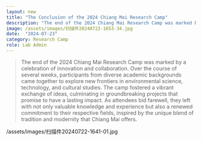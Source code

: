 ```yaml
---
layout: new
title: "The Conclusion of the 2024 Chiang Mai Research Camp"
description: "The end of the 2024 Chiang Mai Research Camp was marked by a celebration of innovation and collaboration."
image: /assets/images/扫描件20240722-1653-34.jpg
date:  "2024-07-23"
category: Research Camp
role: Lab Admin
---
```


> The end of the 2024 Chiang Mai Research Camp was marked by a celebration of innovation and collaboration. Over the course of several weeks, participants from diverse academic backgrounds came together to explore new frontiers in environmental science, technology, and cultural studies. The camp fostered a vibrant exchange of ideas, culminating in groundbreaking projects that promise to have a lasting impact. As attendees bid farewell, they left with not only valuable knowledge and experience but also a renewed commitment to their respective fields, inspired by the unique blend of tradition and modernity that Chiang Mai offers.

/assets/images/扫描件20240722-1641-01.jpg
